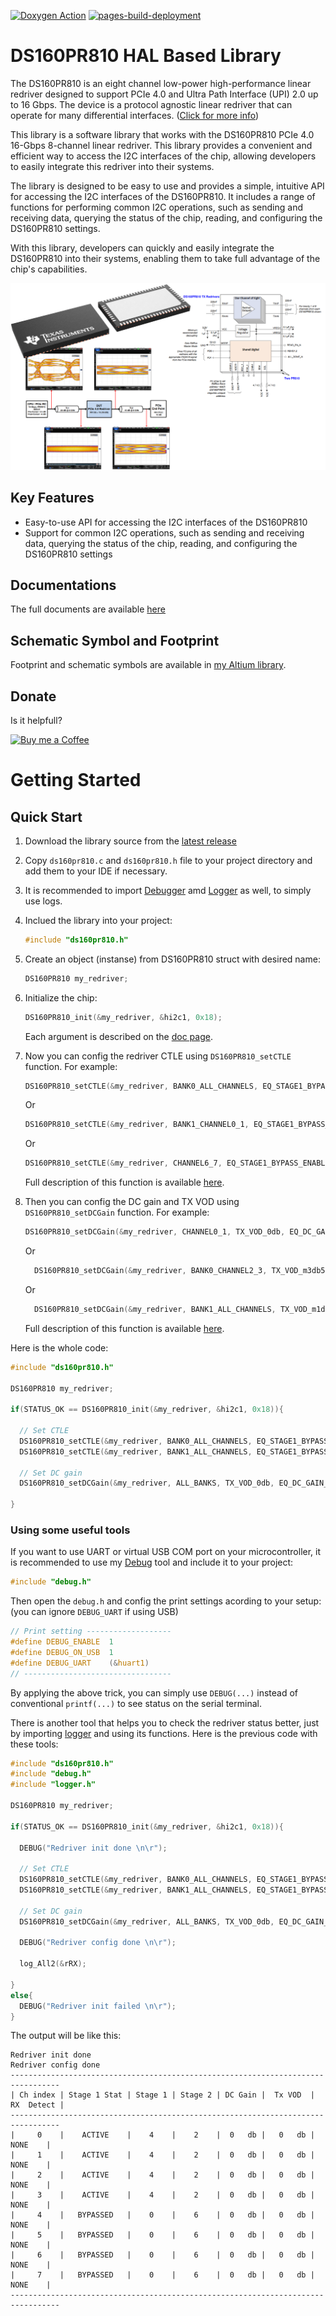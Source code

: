 [![Doxygen Action](https://github.com/SMotlaq/DS160PR810/actions/workflows/main2.yml/badge.svg)](https://github.com/SMotlaq/DS160PR810/actions/workflows/main2.yml)
[![pages-build-deployment](https://github.com/SMotlaq/DS160PR810/actions/workflows/pages/pages-build-deployment/badge.svg)](https://github.com/SMotlaq/DS160PR810/actions/workflows/pages/pages-build-deployment)


# DS160PR810 HAL Based Library

The DS160PR810 is an eight channel low-power high-performance linear redriver designed to support PCIe 4.0 and Ultra Path Interface (UPI) 2.0 up to 16 Gbps. The device is a protocol agnostic linear redriver that can operate for many differential interfaces. ([Click for more info](https://www.ti.com/product/DS160PR810?keyMatch=DS160PR810))

This library is a software library that works with the DS160PR810 PCIe 4.0 16-Gbps 8-channel linear redriver. This library provides a convenient and efficient way to access the I2C interfaces of the chip, allowing developers to easily integrate this redriver into their systems.

The library is designed to be easy to use and provides a simple, intuitive API for accessing the I2C interfaces of the DS160PR810. It includes a range of functions for performing common I2C operations, such as sending and receiving data, querying the status of the chip, reading,  and configuring the DS160PR810 settings.

With this library, developers can quickly and easily integrate the DS160PR810 into their systems, enabling them to take full advantage of the chip's capabilities.

<p align="center">
  <img src="https://github.com/SMotlaq/ds160pr810/blob/images/images/all.png"/>
</p>

## Key Features

* Easy-to-use API for accessing the I2C interfaces of the DS160PR810
* Support for common I2C operations, such as sending and receiving data, querying the status of the chip, reading, and configuring the DS160PR810 settings

## Documentations

The full documents are available [here](https://smotlaq.github.io/DS160PR810/)

## Schematic Symbol and Footprint

Footprint and schematic symbols are available in [my Altium library](https://github.com/SMotlaq/altium-library).

## Donate
Is it helpfull?

<p align="left">
  <a href="http://smotlaq.ir/LQgQF">
  <img src="https://raw.githubusercontent.com/SMotlaq/LoRa/master/bmc.png" width="200" alt="Buy me a Coffee"/>
  </a>
</p>

# Getting Started

## Quick Start

1. Download the library source from the [latest release](http://github.com/smotlaq/DS160PR810/releases/latest)

2. Copy `ds160pr810.c` and `ds160pr810.h` file to your project directory and add them to your IDE if necessary.

3. It is recommended to import [Debugger](https://github.com/SMotlaq/DS160PR810/tree/master/Debug) amd [Logger](https://github.com/SMotlaq/DS160PR810/tree/master/Logger) as well, to simply use logs.

4. Inclued the library into your project:
   ```C
   #include "ds160pr810.h"
   ```

5. Create an object (instanse) from DS160PR810 struct with desired name:
   ```C
   DS160PR810 my_redriver;
   ```

6. Initialize the chip:
   ```C
   DS160PR810_init(&my_redriver, &hi2c1, 0x18);
   ```
   Each argument is described on the [doc page](https://smotlaq.github.io/DS160PR810/ds160pr810_8c.html#aad727c8de8def27e0ef2a4da11551735).

7. Now you can config the redriver CTLE using `DS160PR810_setCTLE` function. For example:
   ```C
   DS160PR810_setCTLE(&my_redriver, BANK0_ALL_CHANNELS, EQ_STAGE1_BYPASS_DISABLE, 4, 2);
   ```
   Or
   ```C
   DS160PR810_setCTLE(&my_redriver, BANK1_CHANNEL0_1, EQ_STAGE1_BYPASS_DISABLE, 2, 3);
   ```
   Or
   ```C
   DS160PR810_setCTLE(&my_redriver, CHANNEL6_7, EQ_STAGE1_BYPASS_ENABLE, 1, 7);
   ```
   Full description of this function is available [here](https://smotlaq.github.io/DS160PR810/ds160pr810_8c.html#aeefd615940a76cab2cdb2d52b1209f70).

8. Then you can config the DC gain and TX VOD using `DS160PR810_setDCGain` function. For example:
   ```C
   DS160PR810_setDCGain(&my_redriver, CHANNEL0_1, TX_VOD_0db, EQ_DC_GAIN_3db5);
   ```
   Or
   ```C
	 DS160PR810_setDCGain(&my_redriver, BANK0_CHANNEL2_3, TX_VOD_m3db5, EQ_DC_GAIN_0db);
   ```
   Or
   ```C
	 DS160PR810_setDCGain(&my_redriver, BANK1_ALL_CHANNELS, TX_VOD_m1db6, EQ_DC_GAIN_3db5);	
   ```
   Full description of this function is available [here](https://smotlaq.github.io/DS160PR810/ds160pr810_8c.html#ad1bf85cf0f785428d683b15e4a03e428).

Here is the whole code:
```C
#include "ds160pr810.h"

DS160PR810 my_redriver;

if(STATUS_OK == DS160PR810_init(&my_redriver, &hi2c1, 0x18)){

  // Set CTLE
  DS160PR810_setCTLE(&my_redriver, BANK0_ALL_CHANNELS, EQ_STAGE1_BYPASS_DISABLE, 4, 2);
  DS160PR810_setCTLE(&my_redriver, BANK1_ALL_CHANNELS, EQ_STAGE1_BYPASS_DISABLE, 3, 1);

  // Set DC gain
  DS160PR810_setDCGain(&my_redriver, ALL_BANKS, TX_VOD_0db, EQ_DC_GAIN_0db);
  
}
```
### Using some useful tools

If you want to use UART or virtual USB COM port on your microcontroller, it is recommended to use my [Debug](https://github.com/SMotlaq/DS160PR810/tree/master/Debug) tool and include it to your project:
```C
#include "debug.h"
```

Then open the `debug.h` and config the print settings acording to your setup: (you can ignore `DEBUG_UART` if using USB)
```C
// Print setting -------------------
#define DEBUG_ENABLE  1
#define DEBUG_ON_USB  1
#define DEBUG_UART    (&huart1)
// ---------------------------------
```

By applying the above trick, you can simply use `DEBUG(...)` instead of conventional `printf(...)` to see status on the serial terminal.

There is another tool that helps you to check the redriver status better, just by importing [logger](https://github.com/SMotlaq/DS160PR810/tree/master/Logger) and using its functions. Here is the previous code with these tools:
```C
#include "ds160pr810.h"
#include "debug.h"
#include "logger.h"

DS160PR810 my_redriver;

if(STATUS_OK == DS160PR810_init(&my_redriver, &hi2c1, 0x18)){
  
  DEBUG("Redriver init done \n\r");
  
  // Set CTLE
  DS160PR810_setCTLE(&my_redriver, BANK0_ALL_CHANNELS, EQ_STAGE1_BYPASS_DISABLE, 4, 2);
  DS160PR810_setCTLE(&my_redriver, BANK1_ALL_CHANNELS, EQ_STAGE1_BYPASS_ENABLE, 0, 6);

  // Set DC gain
  DS160PR810_setDCGain(&my_redriver, ALL_BANKS, TX_VOD_0db, EQ_DC_GAIN_0db);

  DEBUG("Redriver config done \n\r");

  log_All2(&rRX);
  
}
else{
  DEBUG("Redriver init failed \n\r");
}
```

The output will be like this:

```
Redriver init done 
Redriver config done 
---------------------------------------------------------------------------------
| Ch index | Stage 1 Stat | Stage 1 | Stage 2 | DC Gain |  Tx VOD  | RX  Detect |
---------------------------------------------------------------------------------
|     0    |    ACTIVE    |    4    |    2    |  0   db |   0   db |    NONE    |
|     1    |    ACTIVE    |    4    |    2    |  0   db |   0   db |    NONE    |
|     2    |    ACTIVE    |    4    |    2    |  0   db |   0   db |    NONE    |
|     3    |    ACTIVE    |    4    |    2    |  0   db |   0   db |    NONE    |
|     4    |   BYPASSED   |    0    |    6    |  0   db |   0   db |    NONE    |
|     5    |   BYPASSED   |    0    |    6    |  0   db |   0   db |    NONE    |
|     6    |   BYPASSED   |    0    |    6    |  0   db |   0   db |    NONE    |
|     7    |   BYPASSED   |    0    |    6    |  0   db |   0   db |    NONE    |
---------------------------------------------------------------------------------
```

<!---

## Advanced Options

### Using Alert

INA234 can assert an alert on several situations like convertion ready, over power, over current, bus over voltage, bus under voltage, etc. To initialize alert functionality, use `INA234_alert_init` function:
```C
INA234_alert_init(&ina234, ALERT_SHUNT_OVER_LIMIT, ALERT_ACTIVE_LOW, ALERT_TRANSPARENT, ALERT_CONV_DISABLE, 2.5)
```
Each argument is described on the [doc page](https://smotlaq.github.io/ina234/ina234_8c.html#afb44437883ad8f8d08aaf695815da7ed).

** *NOTE1* **  If you choose `ALERT_LATCHED` for alert latch mode, you have to reset the alert pin by calling `INA234_resetAlert` function after each alert assertion. ([see more](https://smotlaq.github.io/ina234/ina234_8c.html#a5810f9a740226a39ba5cc2afa6b64f77))

** *NOTE2* **  If you enabled convertion ready alert as well as limit reach functions (like shunt over voltage etc), you have to distinguish the alert source bt calling `INA234_getAlertSource` function. ([see more](https://smotlaq.github.io/ina234/ina234_8c.html#a52cc3b785dea1f5af6f0803f02fcefdb))

** *NOTE3* **  The alert pin is open-drain. So don not forget to add a pull-up resistor on this pin.

### Read Parameters Individually

You can read each parameter individually instead of `INA234_readAll` by calling each of these functions:
* `INA234_getShuntVoltage(&ina234);` to read shunt voltage (in mV)
* `INA234_getBusVoltage(&ina234);` to read bus voltage (in V)
* `INA234_getPower(&ina234);` to read power (in W)
* `INA234_getCurrent(&ina234);` to read current (in A)

Example:
```C
#include "ina234.h"

INA234 ina234;
float shunt_voltage, bus_voltage, current, power;

if(STATUS_OK == INA234_init(&ina234, 0x48, &hi2c1, 1, RANGE_20_48mV, NADC_16, CTIME_1100us, CTIME_140us, MODE_CONTINUOUS_BOTH_SHUNT_BUS)){

  shunt_voltage = INA234_getShuntVoltage(&ina234);
  bus_voltage = INA234_getBusVoltage(&ina234);
  current = INA234_getCurrent(&ina234);;
  power = INA234_getPower(&ina234);;
}
```

### Soft Reset

You can send a reset command to all of the INA234 chips on the same bus by calling `INA234_SoftResetAll` function. ([see more](https://smotlaq.github.io/ina234/ina234_8c.html#af3d939ea27371b17fd265f19957234b2))

### Change Settings On The Fly

You can change each of the configurations on the fly using these functions:
* `INA234_setADCRange` to change the ADC full scale range ([see more](https://smotlaq.github.io/ina234/ina234_8c.html#aba71c63deed65a0abdbf7269b5f382d8))
* `INA234_setNumberOfADCSamples` to change the number of averaging ADC samples ([see more](https://smotlaq.github.io/ina234/ina234_8c.html#a84ff6173bf6cfa44348ba259a503c804))
* `INA234_setVBusConversionTime` to change the conversion period of VBus ([see more](https://smotlaq.github.io/ina234/ina234_8c.html#a94ec7dc7cd10748c4ed822266174d0ff))
* `INA234_setVShuntConversionTime` to change the conversion period of VBus ([see more](https://smotlaq.github.io/ina234/ina234_8c.html#ad19627414a2465c9cf1fac54f54eaa39))
* `INA234_setMode` to change the operating mode ([see more](https://smotlaq.github.io/ina234/ina234_8c.html#ac85c8e736ffae6d248971091b374d00f))

### Getting Manufacturer and Device ID

If you want to get the manufacturer or device ID, you can use these functions:
* `INA234_getManID` ([see more](https://smotlaq.github.io/ina234/ina234_8c.html#ae646f51adec51af1aa6377c3dffeeb6a))
* `INA234_getDevID` ([see more](https://smotlaq.github.io/ina234/ina234_8c.html#a88ff1503798836270a41d3b9f3913ca7))

For example:
```C
printf("Manufacturer ID is 0x%4X \r\n", INA234_getManID(&ina234));
printf("      Device ID is 0x%3X \r\n", INA234_getDevID(&ina234));
```

### Get Internal Errors

INA234 can also give the state of internal modules like CPU and memory. By calling `INA234_getErrors` function you can see if there is any error or not. ([see more](https://smotlaq.github.io/ina234/ina234_8c.html#a14a3383eba06ce784ed526585a0cef9a))
--->
